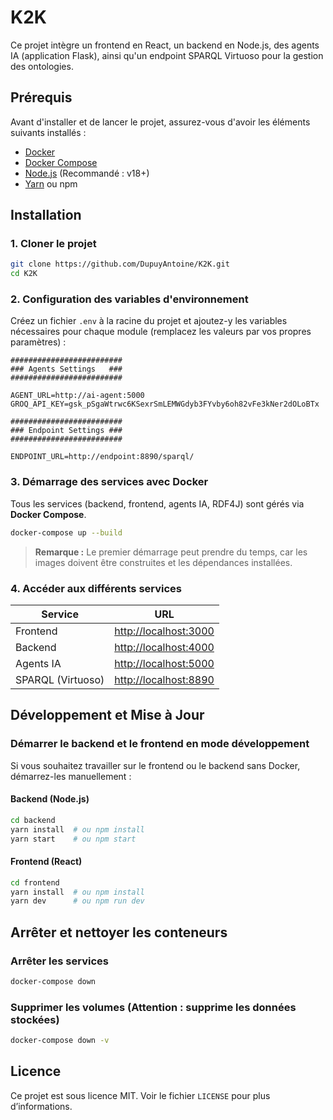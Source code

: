 # K2K

Ce projet intègre un frontend en React, un backend en Node.js, des agents IA (application Flask), ainsi qu'un endpoint SPARQL Virtuoso pour la gestion des ontologies.

## Prérequis

Avant d'installer et de lancer le projet, assurez-vous d'avoir les éléments suivants installés :

- [Docker](https://www.docker.com/)
- [Docker Compose](https://docs.docker.com/compose/install/)
- [Node.js](https://nodejs.org/) (Recommandé : v18+)
- [Yarn](https://yarnpkg.com/) ou npm

## Installation

### 1. Cloner le projet
```sh
git clone https://github.com/DupuyAntoine/K2K.git
cd K2K
```

### 2. Configuration des variables d'environnement
Créez un fichier `.env` à la racine du projet et ajoutez-y les variables nécessaires pour chaque module (remplacez les valeurs par vos propres paramètres) :

```env
#########################
### Agents Settings   ###
#########################

AGENT_URL=http://ai-agent:5000
GROQ_API_KEY=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

#########################
### Endpoint Settings ###
#########################

ENDPOINT_URL=http://endpoint:8890/sparql/
```

### 3. Démarrage des services avec Docker

Tous les services (backend, frontend, agents IA, RDF4J) sont gérés via **Docker Compose**.

```sh
docker-compose up --build
```

> **Remarque :** Le premier démarrage peut prendre du temps, car les images doivent être construites et les dépendances installées.

### 4. Accéder aux différents services

| Service       | URL                              |
|--------------|---------------------------------|
| Frontend     | [http://localhost:3000](http://localhost:3000) |
| Backend      | [http://localhost:4000](http://localhost:4000) |
| Agents IA    | [http://localhost:5000](http://localhost:5000) |
| SPARQL (Virtuoso) | [http://localhost:8890](http://localhost:8890) |

## Développement et Mise à Jour

### Démarrer le backend et le frontend en mode développement
Si vous souhaitez travailler sur le frontend ou le backend sans Docker, démarrez-les manuellement :

#### Backend (Node.js)
```sh
cd backend
yarn install  # ou npm install
yarn start    # ou npm start
```

#### Frontend (React)
```sh
cd frontend
yarn install  # ou npm install
yarn dev      # ou npm run dev
```

## Arrêter et nettoyer les conteneurs

### Arrêter les services
```sh
docker-compose down
```

### Supprimer les volumes (Attention : supprime les données stockées)
```sh
docker-compose down -v
```

## Licence

Ce projet est sous licence MIT. Voir le fichier `LICENSE` pour plus d’informations.

